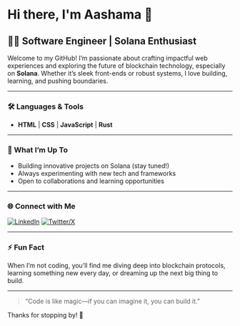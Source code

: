# Hi there, I'm Aashama 👋

## 👨‍💻 Software Engineer | Solana Enthusiast

Welcome to my GitHub! I’m passionate about crafting impactful web experiences and exploring the future of blockchain technology, especially on **Solana**. Whether it’s sleek front-ends or robust systems, I love building, learning, and pushing boundaries.

---

### 🛠️ Languages & Tools
- **HTML** | **CSS** | **JavaScript** | **Rust**

---

### 🌱 What I’m Up To
- Building innovative projects on Solana (stay tuned!)
- Always experimenting with new tech and frameworks
- Open to collaborations and learning opportunities

---

### 🌐 Connect with Me

[![LinkedIn](https://img.shields.io/badge/LinkedIn-aashama-blue?logo=linkedin&logoColor=white&style=flat-square)](https://linkedin.com/in/aashama)
[![Twitter/X](https://img.shields.io/badge/Twitter-@code_a_j-1da1f2?logo=twitter&logoColor=white&style=flat-square)](https://x.com/code_a_j)

---

### ⚡ Fun Fact

When I’m not coding, you’ll find me diving deep into blockchain protocols, learning something new every day, or dreaming up the next big thing to build.

---

> “Code is like magic—if you can imagine it, you can build it.”

Thanks for stopping by! 🚀
